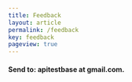 ```yaml
---
title: Feedback
layout: article
permalink: /feedback
key: feedback
pageview: true
---
```

#### Send to: apitestbase at gmail.com.
